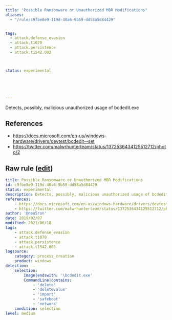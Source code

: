 ```yaml
---
title: "Possible Ransomware or Unauthorized MBR Modifications"
aliases:
  - "/rule/c9fbe8e9-119d-40a6-9b59-dd58a5d84429"


tags:
  - attack.defense_evasion
  - attack.t1070
  - attack.persistence
  - attack.t1542.003



status: experimental





---
```


Detects, possibly, malicious unauthorized usage of bcdedit.exe

<!--more-->




## References

* https://docs.microsoft.com/en-us/windows-hardware/drivers/devtest/bcdedit--set
* https://twitter.com/malwrhunterteam/status/1372536434125512712/photo/2


## Raw rule ([edit](https://github.com/SigmaHQ/sigma/edit/master/rules/windows/process_creation/proc_creation_win_susp_bcdedit.yml))
```yaml
title: Possible Ransomware or Unauthorized MBR Modifications
id: c9fbe8e9-119d-40a6-9b59-dd58a5d84429
status: experimental
description: Detects, possibly, malicious unauthorized usage of bcdedit.exe
references:
    - https://docs.microsoft.com/en-us/windows-hardware/drivers/devtest/bcdedit--set
    - https://twitter.com/malwrhunterteam/status/1372536434125512712/photo/2
author: '@neu5ron'
date: 2019/02/07
modified: 2021/06/18
tags:
    - attack.defense_evasion
    - attack.t1070
    - attack.persistence
    - attack.t1542.003
logsource:
    category: process_creation
    product: windows
detection:
    selection:
        Image|endswith: '\bcdedit.exe'
        CommandLine|contains:
            - 'delete'
            - 'deletevalue'
            - 'import'
            - 'safeboot'
            - 'network'
    condition: selection
level: medium

```
